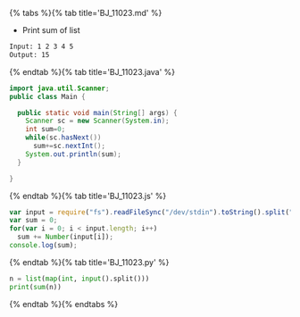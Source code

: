 {% tabs %}{% tab title='BJ_11023.md' %}

* Print sum of list

```txt
Input: 1 2 3 4 5
Output: 15
```

{% endtab %}{% tab title='BJ_11023.java' %}

```java
import java.util.Scanner;
public class Main {

  public static void main(String[] args) {
    Scanner sc = new Scanner(System.in);
    int sum=0;
    while(sc.hasNext())
      sum+=sc.nextInt();
    System.out.println(sum);
  }

}
```

{% endtab %}{% tab title='BJ_11023.js' %}

```js
var input = require("fs").readFileSync("/dev/stdin").toString().split(" ");
var sum = 0;
for(var i = 0; i < input.length; i++)
  sum += Number(input[i]);
console.log(sum);
```

{% endtab %}{% tab title='BJ_11023.py' %}

```py
n = list(map(int, input().split()))
print(sum(n))
```

{% endtab %}{% endtabs %}
